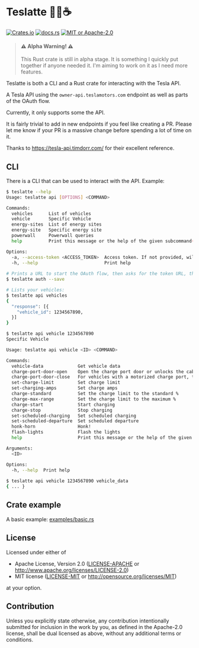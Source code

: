 # Teslatte 🚗🔋☕

<a href="https://crates.io/crates/teslatte">![Crates.io](https://img.shields.io/crates/v/teslatte?style=for-the-badge&color=c02020)</a>
<a href="https://docs.rs/teslatte">![docs.rs](https://img.shields.io/docsrs/teslatte?style=for-the-badge)</a>
<a href="https://github.com/gak/teslatte#license">![MIT or Apache-2.0](https://img.shields.io/crates/l/teslatte?style=for-the-badge)</a>

> #### ⚠️ Alpha Warning! ⚠️
> This Rust crate is still in alpha stage. It is something I quickly put together if anyone needed it. I'm aiming to work on it as I need more features.

Teslatte is both a CLI and a Rust crate for interacting with the Tesla API.

A Tesla API using the `owner-api.teslamotors.com` endpoint as well as parts of the OAuth flow.

Currently, it only supports some the API.

It is fairly trivial to add in new endpoints if you feel like creating a PR. Please let me know if your PR is a massive change before spending a lot of time on it.

Thanks to https://tesla-api.timdorr.com/ for their excellent reference.

## CLI

There is a CLI that can be used to interact with the API. Example:

```bash
$ teslatte --help
Usage: teslatte api [OPTIONS] <COMMAND>

Commands:
  vehicles      List of vehicles
  vehicle       Specific Vehicle
  energy-sites  List of energy sites
  energy-site   Specific energy site
  powerwall     Powerwall queries
  help          Print this message or the help of the given subcommand(s)

Options:
  -a, --access-token <ACCESS_TOKEN>  Access token. If not provided, will try to load from the cli.json file [env: TESLA_ACCESS_TOKEN=]
  -h, --help                         Print help
  
# Prints a URL to start the OAuth flow, then asks for the token URL, then saves the token to `cli.json`.
$ teslatte auth --save 

# Lists your vehicles:
$ teslatte api vehicles
{
  "response": [{
    "vehicle_id": 1234567890,
  }]
}

$ teslatte api vehicle 1234567890
Specific Vehicle

Usage: teslatte api vehicle <ID> <COMMAND>

Commands:
  vehicle-data             Get vehicle data
  charge-port-door-open    Open the charge port door or unlocks the cable
  charge-port-door-close   For vehicles with a motorized charge port, this closes it
  set-charge-limit         Set charge limit
  set-charging-amps        Set charge amps
  charge-standard          Set the charge limit to the standard %
  charge-max-range         Set the charge limit to the maximum %
  charge-start             Start charging
  charge-stop              Stop charging
  set-scheduled-charging   Set scheduled charging
  set-scheduled-departure  Set scheduled departure
  honk-horn                Honk!
  flash-lights             Flash the lights
  help                     Print this message or the help of the given subcommand(s)

Arguments:
  <ID>

Options:
  -h, --help  Print help
  
$ teslatte api vehicle 1234567890 vehicle_data
{ ... }

```

## Crate example

A basic example: [examples/basic.rs](examples/basic.rs)

## License

Licensed under either of

* Apache License, Version 2.0
  ([LICENSE-APACHE](LICENSE-APACHE) or http://www.apache.org/licenses/LICENSE-2.0)
* MIT license
  ([LICENSE-MIT](LICENSE-MIT) or http://opensource.org/licenses/MIT)

at your option.

## Contribution

Unless you explicitly state otherwise, any contribution intentionally submitted
for inclusion in the work by you, as defined in the Apache-2.0 license, shall be
dual licensed as above, without any additional terms or conditions.